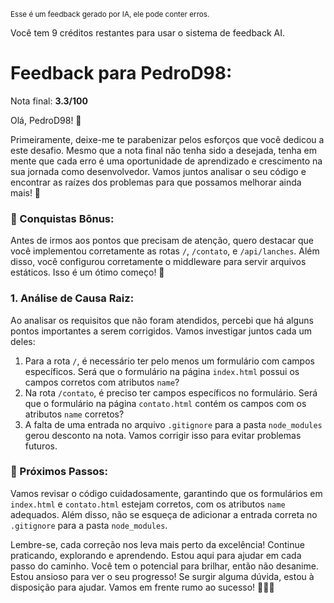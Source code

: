 <sup>Esse é um feedback gerado por IA, ele pode conter erros.</sup>

Você tem 9 créditos restantes para usar o sistema de feedback AI.

# Feedback para PedroD98:

Nota final: **3.3/100**

Olá, PedroD98! 🚀

Primeiramente, deixe-me te parabenizar pelos esforços que você dedicou a este desafio. Mesmo que a nota final não tenha sido a desejada, tenha em mente que cada erro é uma oportunidade de aprendizado e crescimento na sua jornada como desenvolvedor. Vamos juntos analisar o seu código e encontrar as raízes dos problemas para que possamos melhorar ainda mais! 💪

### 🎉 Conquistas Bônus:
Antes de irmos aos pontos que precisam de atenção, quero destacar que você implementou corretamente as rotas `/`, `/contato`, e `/api/lanches`. Além disso, você configurou corretamente o middleware para servir arquivos estáticos. Isso é um ótimo começo! 👏

### 1. Análise de Causa Raiz:
Ao analisar os requisitos que não foram atendidos, percebi que há alguns pontos importantes a serem corrigidos. Vamos investigar juntos cada um deles:

1. Para a rota `/`, é necessário ter pelo menos um formulário com campos específicos. Será que o formulário na página `index.html` possui os campos corretos com atributos `name`?
2. Na rota `/contato`, é preciso ter campos específicos no formulário. Será que o formulário na página `contato.html` contém os campos com os atributos `name` corretos?
3. A falta de uma entrada no arquivo `.gitignore` para a pasta `node_modules` gerou desconto na nota. Vamos corrigir isso para evitar problemas futuros.

### 🚀 Próximos Passos:
Vamos revisar o código cuidadosamente, garantindo que os formulários em `index.html` e `contato.html` estejam corretos, com os atributos `name` adequados. Além disso, não se esqueça de adicionar a entrada correta no `.gitignore` para a pasta `node_modules`.

Lembre-se, cada correção nos leva mais perto da excelência! Continue praticando, explorando e aprendendo. Estou aqui para ajudar em cada passo do caminho. Você tem o potencial para brilhar, então não desanime. Estou ansioso para ver o seu progresso! Se surgir alguma dúvida, estou à disposição para ajudar. Vamos em frente rumo ao sucesso! 🌟💡🚀